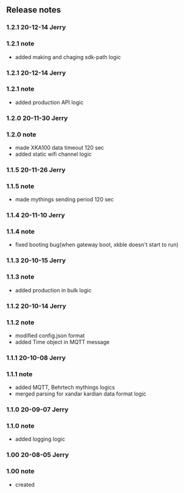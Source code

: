 ## Release notes

### 1.2.1   20-12-14    Jerry
### 1.2.1   note
* added making and chaging sdk-path logic


### 1.2.1   20-12-14    Jerry
### 1.2.1   note
* added production API logic


### 1.2.0   20-11-30    Jerry
### 1.2.0   note
* made XKA100 data timeout 120 sec
* added static wifi channel logic


### 1.1.5   20-11-26    Jerry
### 1.1.5   note
* made mythings sending period 120 sec 


### 1.1.4   20-11-10    Jerry
### 1.1.4   note
* fixed booting bug(when gateway boot, xkble doesn't start to run)


### 1.1.3   20-10-15    Jerry
### 1.1.3   note
* added production in bulk logic


### 1.1.2   20-10-14    Jerry
### 1.1.2   note
* modified config.json format
* added Time object in MQTT message


### 1.1.1   20-10-08    Jerry
### 1.1.1   note
* added MQTT, Behrtech mythings logics
* merged parsing for xandar kardian data format logic


### 1.1.0   20-09-07    Jerry
### 1.1.0   note
* added logging logic


### 1.00   20-08-05    Jerry
### 1.00   note
* created
